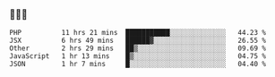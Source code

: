 ### 👋👋👋
<!--START_SECTION:waka-->
```text
PHP          11 hrs 21 mins  ███████████░░░░░░░░░░░░░░   44.23 % 
JSX          6 hrs 49 mins   ██████▓░░░░░░░░░░░░░░░░░░   26.55 % 
Other        2 hrs 29 mins   ██▒░░░░░░░░░░░░░░░░░░░░░░   09.69 % 
JavaScript   1 hr 13 mins    █▒░░░░░░░░░░░░░░░░░░░░░░░   04.75 % 
JSON         1 hr 7 mins     █░░░░░░░░░░░░░░░░░░░░░░░░   04.40 % 
```
<!--END_SECTION:waka-->
